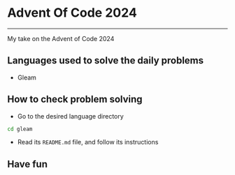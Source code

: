 # Advent Of Code 2024

---

My take on the Advent of Code 2024

## Languages used to solve the daily problems

- Gleam

## How to check problem solving

- Go to the desired language directory

```sh
cd gleam
```

- Read its `README.md` file, and follow its instructions

## Have fun
